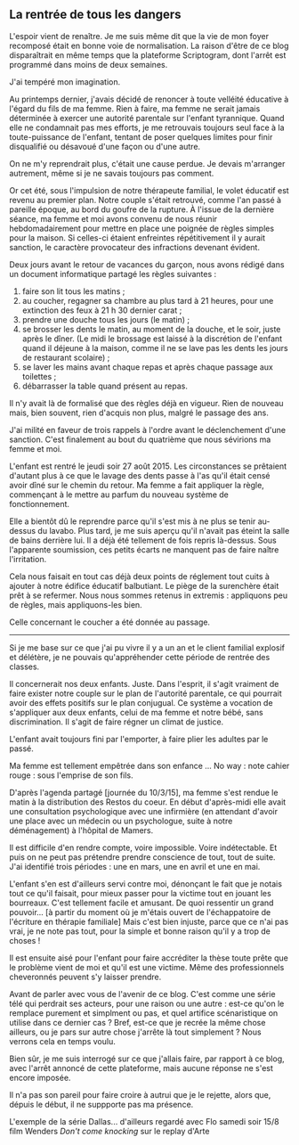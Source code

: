 ## La rentrée de tous les dangers

L'espoir vient de renaître. Je me suis même dit que la vie de mon foyer recomposé était en bonne voie de normalisation. La raison d'être de ce blog disparaîtrait en même temps que la plateforme Scriptogram, dont l'arrêt est programmé dans moins de deux semaines.

J'ai tempéré mon imagination.

Au printemps dernier, j'avais décidé de renoncer à toute velléité éducative à l'égard du fils de ma femme. Rien à faire, ma femme ne serait jamais déterminée à exercer une autorité parentale sur l'enfant tyrannique. Quand elle ne condamnait pas mes efforts, je me retrouvais toujours seul face à la toute-puissance de l'enfant, tentant de poser quelques limites pour finir disqualifié ou désavoué d'une façon ou d'une autre.

On ne m'y reprendrait plus, c'était une cause perdue. Je devais m'arranger autrement, même si je ne savais toujours pas comment.

Or cet été, sous l'impulsion de notre thérapeute familial, le volet éducatif est revenu au premier plan. Notre couple s'était retrouvé, comme l'an passé à pareille époque, au bord du goufre de la rupture. À l'issue de la dernière séance, ma femme et moi avons convenu de nous réunir hebdomadairement pour mettre en place une poignée de règles simples pour la maison. Si celles-ci étaient enfreintes répétitivement il y aurait sanction, le caractère provocateur des infractions devenant évident.

Deux jours avant le retour de vacances du garçon, nous avons rédigé dans un document informatique partagé les règles suivantes :

1. faire son lit tous les matins ;
2. au coucher, regagner sa chambre au plus tard à 21 heures, pour une extinction des feux à 21 h 30 dernier carat ;
3. prendre une douche tous les jours (le matin) ;
4. se brosser les dents le matin, au moment de la douche, et le soir, juste après le dîner. (Le midi le brossage est laissé à la discrétion de l'enfant quand il déjeune à la maison, comme il ne se lave pas les dents les jours de restaurant scolaire) ; 
5. se laver les mains avant chaque repas et après chaque passage aux toilettes ;
6. débarrasser la table quand présent au repas.

Il n'y avait là de formalisé que des règles déjà en vigueur. Rien de nouveau mais, bien souvent, rien d'acquis non plus, malgré le passage des ans.

J'ai milité en faveur de trois rappels à l'ordre avant le déclenchement d'une sanction. C'est finalement au bout du quatrième que nous sévirions ma femme et moi. 

L'enfant est rentré le jeudi soir 27 août 2015. Les circonstances se prêtaient d'autant plus à ce que le lavage des dents passe à l'as qu'il était censé avoir dîné sur le chemin du retour. Ma femme a fait appliquer la règle, commençant à le mettre au parfum du nouveau système de fonctionnement.

Elle a bientôt dû le reprendre parce qu'il s'est mis à ne plus se tenir au-dessus du lavabo. Plus tard, je me suis aperçu qu'il n'avait pas éteint la salle de bains derrière lui. Il a déjà été tellement de fois repris là-dessus. Sous l'apparente soumission, ces petits écarts ne manquent pas de faire naître l'irritation.

Cela nous faisait en tout cas déjà deux points de réglement tout cuits à ajouter à notre  édifice éducatif balbutiant. Le piège de la surenchère était prêt à se refermer. Nous nous sommes retenus in extremis : appliquons peu de règles, mais appliquons-les bien.

Celle concernant le coucher a été donnée au passage.

***

Si je me base sur ce que j'ai pu vivre il y a un an et le client familial explosif et délétère, je ne pouvais qu'appréhender cette période de rentrée des classes.

Il concernerait nos deux enfants. Juste. Dans l'esprit, il s'agit vraiment de faire exister notre couple sur le plan de l'autorité parentale, ce qui pourrait avoir des effets positifs sur le plan conjugual. Ce système a vocation de s'appliquer aux deux enfants, celui de ma femme et notre bébé, sans discrimination. Il s'agit de faire régner un climat de justice.

L'enfant avait toujours fini par l'emporter, à faire plier les adultes par le passé.

Ma femme est tellement empêtrée dans son enfance ... No way : note cahier rouge : sous l'emprise de son fils.

D'après l'agenda partagé [journée du 10/3/15], ma femme s'est rendue le matin à la distribution des Restos du coeur. En début d'après-midi elle avait une consultation psychologique avec une infirmière (en attendant d'avoir une place avec un médecin ou un psychologue, suite à notre déménagement) à l'hôpital de Mamers.

Il est difficile d'en rendre compte, voire impossible. Voire indétectable. Et puis on ne peut pas prétendre prendre conscience de tout, tout de suite. J'ai identifié trois périodes : une en mars, une en avril et une en mai.

L'enfant s'en est d'ailleurs servi contre moi, dénonçant le fait que je notais tout ce qu'il faisait, pour mieux passer pour la victime tout en jouant les bourreaux. C'est tellement facile et amusant. De quoi ressentir un grand pouvoir... [à partir du moment où je m'étais ouvert de l'échappatoire de l'écriture en thérapie familiale] Mais c'est bien injuste, parce que ce n'ai pas vrai, je ne note pas tout, pour la simple et bonne raison qu'il y a trop de choses ! 

Il est ensuite aisé pour l'enfant pour faire accréditer la thèse toute prête que le problème vient de moi et qu'il est une victime. Même des professionnels cheveronnés peuvent s'y laisser prendre.

Avant de parler avec vous de l'avenir de ce blog. C'est comme une série télé qui perdrait ses acteurs, pour une raison ou une autre : est-ce qu'on le remplace purement et simplment ou pas, et quel artifice scénaristique on utilise dans ce dernier cas ? Bref, est-ce que je recrée la même chose ailleurs, ou je pars sur autre chose j'arrête là tout simplement ? Nous verrons cela en temps voulu.

Bien sûr, je me suis interrogé sur ce que j'allais faire, par rapport à ce blog, avec l'arrêt annoncé de cette plateforme, mais aucune réponse ne s'est encore imposée.

Il n'a pas son pareil pour faire croire à autrui que je le rejette, alors que, dépuis le début, il ne suppporte pas ma présence.

L'exemple de la série Dallas...
d'ailleurs regardé avec Flo samedi soir 15/8 film Wenders *Don't come knocking* sur le replay d'Arte
